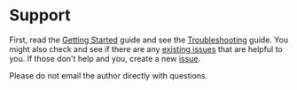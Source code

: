 # Support

First, read the [Getting Started](GETTING_STARTED.md) guide and see the [Troubleshooting](TROUBLESHOOTING.md) guide. You might also check and see if there are any [existing issues](../../../issues?utf8=✓&q=is%3Aissue) that are helpful to you. If those don't help and you, create a new [issue](../../../issues).

Please do not email the author directly with questions.

